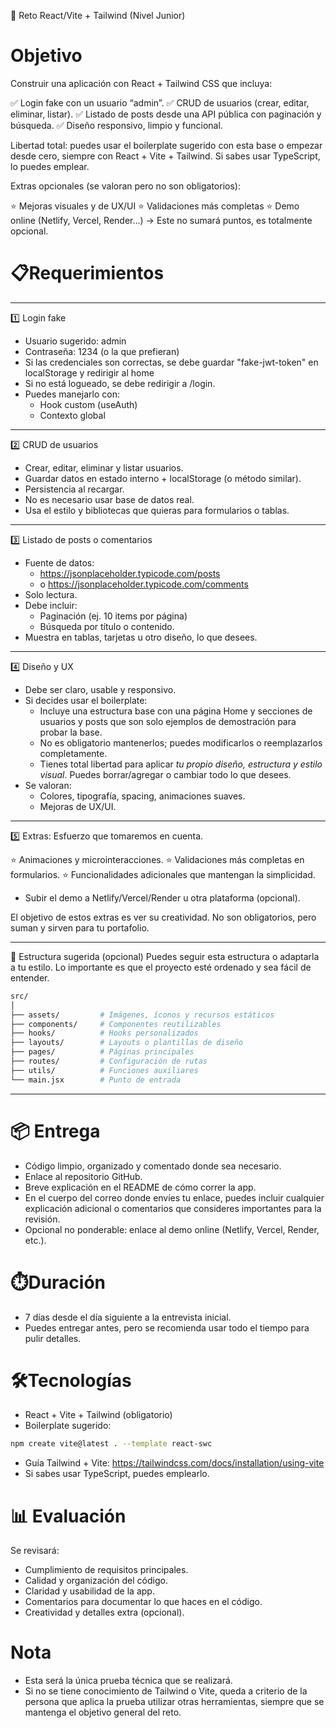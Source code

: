 🚀 Reto React/Vite + Tailwind (Nivel Junior)

# Objetivo

Construir una aplicación con React + Tailwind CSS que incluya:

✅ Login fake con un usuario “admin”.
✅ CRUD de usuarios (crear, editar, eliminar, listar).
✅ Listado de posts desde una API pública con paginación y búsqueda.
✅ Diseño responsivo, limpio y funcional.

Libertad total: puedes usar el boilerplate sugerido con esta base o empezar desde cero, siempre con React + Vite + Tailwind. Si sabes usar TypeScript, lo puedes emplear.

Extras opcionales (se valoran pero no son obligatorios):

⭐ Mejoras visuales y de UX/UI
⭐ Validaciones más completas
⭐ Demo online (Netlify, Vercel, Render…) -> Este no sumará puntos, es totalmente opcional.

# 📋Requerimientos
- - -

1️⃣ Login fake

* Usuario sugerido: admin
* Contraseña: 1234 (o la que prefieran)
* Si las credenciales son correctas, se debe guardar "fake-jwt-token" en localStorage y redirigir al home
* Si no está logueado, se debe redirigir a /login.
* Puedes manejarlo con:
    * Hook custom (useAuth)
    * Contexto global

- - -

2️⃣ CRUD de usuarios

* Crear, editar, eliminar y listar usuarios.
* Guardar datos en estado interno + localStorage (o método similar).
* Persistencia al recargar.
* No es necesario usar base de datos real.
* Usa el estilo y bibliotecas que quieras para formularios o tablas.

- - -

3️⃣ Listado de posts o comentarios

* Fuente de datos:
    * https://jsonplaceholder.typicode.com/posts
    * o https://jsonplaceholder.typicode.com/comments
* Solo lectura.
* Debe incluir:
    * Paginación (ej. 10 items por página)
    * Búsqueda por título o contenido.
* Muestra en tablas, tarjetas u otro diseño, lo que desees.

- - -

4️⃣ Diseño y UX

* Debe ser claro, usable y responsivo.
* Si decides usar el boilerplate:
    * Incluye una estructura base con una página Home y secciones de usuarios y posts que son solo ejemplos de demostración para probar la base.
    * No es obligatorio mantenerlos; puedes modificarlos o reemplazarlos completamente.
    * Tienes total libertad para aplicar *tu propio diseño, estructura y estilo visual*. Puedes borrar/agregar o cambiar todo lo que desees.
* Se valoran:
    * Colores, tipografía, spacing, animaciones suaves.
    * Mejoras de UX/UI.

- - - 

5️⃣ Extras: Esfuerzo que tomaremos en cuenta.

⭐ Animaciones y microinteracciones.
⭐ Validaciones más completas en formularios.
⭐ Funcionalidades adicionales que mantengan la simplicidad.
* Subir el demo a Netlify/Vercel/Render u otra plataforma (opcional).

El objetivo de estos extras es ver su creatividad. No son obligatorios, pero suman y sirven para tu portafolio.

- - -

📂 Estructura sugerida (opcional)
Puedes seguir esta estructura o adaptarla a tu estilo. Lo importante es que el proyecto esté ordenado y sea fácil de entender.

```bash
src/
│
├── assets/         # Imágenes, íconos y recursos estáticos
├── components/     # Componentes reutilizables
├── hooks/          # Hooks personalizados
├── layouts/        # Layouts o plantillas de diseño
├── pages/          # Páginas principales
├── routes/         # Configuración de rutas
├── utils/          # Funciones auxiliares
└── main.jsx        # Punto de entrada
```

- - -

# 📦 Entrega

* Código limpio, organizado y comentado donde sea necesario.
* Enlace al repositorio GitHub.
* Breve explicación en el README de cómo correr la app.
* En el cuerpo del correo donde envíes tu enlace, puedes incluir cualquier explicación adicional o comentarios que consideres importantes para la revisión.
* Opcional no ponderable: enlace al demo online (Netlify, Vercel, Render, etc.).


# ⏱️Duración

* 7 días desde el día siguiente a la entrevista inicial.
* Puedes entregar antes, pero se recomienda usar todo el tiempo para pulir detalles.

# 🛠️Tecnologías

* React + Vite + Tailwind (obligatorio)
* Boilerplate sugerido:
```bash
npm create vite@latest . --template react-swc
```
* Guía Tailwind + Vite:
https://tailwindcss.com/docs/installation/using-vite
* Si sabes usar TypeScript, puedes emplearlo.


# 📊 Evaluación

Se revisará:

* Cumplimiento de requisitos principales.
* Calidad y organización del código.
* Claridad y usabilidad de la app.
* Comentarios para documentar lo que haces en el código.
* Creatividad y detalles extra (opcional).

# Nota

* Esta será la única prueba técnica que se realizará.
* Si no se tiene conocimiento de Tailwind o Vite, queda a criterio de la persona que aplica la prueba utilizar otras herramientas, siempre que se mantenga el objetivo general del reto.